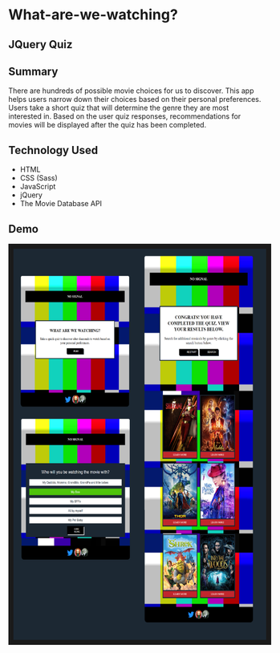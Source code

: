 # What-are-we-watching?
## JQuery Quiz

## Summary
There are hundreds of possible movie choices for us to discover. This app helps users narrow down their choices based on their personal preferences. Users take a short quiz that will determine the genre they are most interested in. Based on the user quiz responses, recommendations for movies will be displayed after the quiz has been completed. 

## Technology Used

- HTML
- CSS (Sass)
- JavaScript
- jQuery
- The Movie Database API

## Demo

<img src="images/screenshot.png" alt="" width="640" height="780" border="10" />
